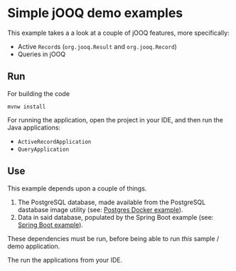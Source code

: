# Simple jOOQ demo examples

This example takes a a look at a couple of jOOQ features, more specifically:

* Active `Record`s (`org.jooq.Result` and `org.jooq.Record`)
* Queries in jOOQ

## Run

For building the code

    mvnw install

For running the application, open the project in your IDE, and then run the Java applications:

* `ActiveRecordApplication`
* `QueryApplication`

## Use

This example depends upon a couple of things.

1. The PostgreSQL database, made available from the PostgreSQL dastabase image utility (see: [Postgres Docker example](../postgres-docker`)).
2. Data in said database, populated by the Spring Boot example (see: [Spring Boot example](../springboot`)).

These dependencies must be run, before being able to run *this* sample / demo application.

The run the applications from your IDE.